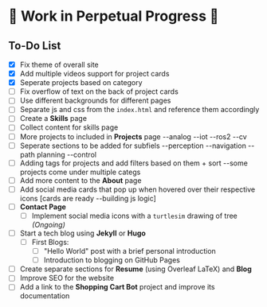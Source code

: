 # 🚧 Work in Perpetual Progress 🚧

## To-Do List

- [x] Fix theme of overall site  
- [x] Add multiple videos support for project cards
- [x] Seperate projects based on category
- [ ] Fix overflow of text on the back of project cards  
- [ ] Use different backgrounds for different pages  
- [ ] Separate js and css from the `index.html` and reference them accordingly  
- [ ] Create a **Skills** page
- [ ] Collect content for skills page
- [ ] More projects to included in **Projects** page --analog --iot --ros2 --cv
- [ ] Seperate sections to be added for subfiels --perception --navigation --path planning --control
- [ ] Adding tags for projects and add filters based on them + sort --some projects come under multiple categs
- [ ] Add more content to the **About** page  
- [ ] Add social media cards that pop up when hovered over their respective icons [cards are ready --building js logic]
- [ ] **Contact Page**  
  - [ ] Implement social media icons with a `turtlesim` drawing of tree *(Ongoing)*  
- [ ] Start a tech blog using **Jekyll** or **Hugo**  
  - [ ] First Blogs: 
    - [ ] "Hello World" post with a brief personal introduction  
    - [ ] Introduction to blogging on GitHub Pages  
- [ ] Create separate sections for **Resume** (using Overleaf LaTeX) and **Blog**  
- [ ] Improve SEO for the website  
- [ ] Add a link to the **Shopping Cart Bot** project and improve its documentation  
